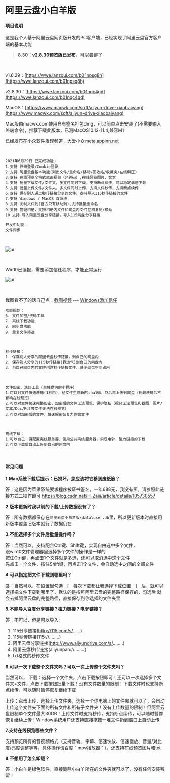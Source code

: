 # 阿里云盘小白羊版

#### 项目说明

这是我个人基于阿里云盘网页版开发的PC客户端，已经实现了阿里云盘官方客户端的基本功能

> **8.30：[v2.8.30预览版已发布](https://github.com/liupan1890/aliyunpan/issues/188)，可以尝鲜了**

  <br />
  
v1.6.29：[https://wwe.lanzoui.com/b01npsg8h](https://wwe.lanzoui.com/b01npsg8h)

v2.8.30：[https://wwe.lanzoui.com/b01nqc4gd](https://wwe.lanzoui.com/b01nqc4gd)

MacOS：[https://www.macwk.com/soft/aliyun-drive-xiaobaiyang](https://www.macwk.com/soft/aliyun-drive-xiaobaiyang)

Mac版由macwk.com使用自有签名打包dmg，可以简单点击安装了(不需要输入终端命令)，推荐下载此版本，已测MacOS10.12-11.4,兼容M1
<br />

已经发布在小众软件发现频道，大爱小众[meta.appinn.net](https://meta.appinn.net)

<br />

``````
2021年6月29日 已完成功能：
1.支持 扫码登录/Cookie登录
2.支持 阿里云盘基本功能(列出文件/重命名/移动/回收站/收藏夹/在线解压)
3.支持 在线预览全格式原画视频（非转码）,在线预览图片、文本
4.支持 批量下载文件/文件夹，多文件同时下载，支持断点续传，可以稳定满速下载
5.支持 批量上传文件/文件夹，多文件同时上传，支持文件秒传，支持断点续传
6.支持 保存别人通过秒传链接分享的文件，支持导入115秒传链接的文件
7.支持 Windows / MacOS 双系统
8.支持 复制文件到(官方只有移动到),支持批量重命名
9.支持 管理相册，支持相册内文件和网盘内文件互相复制/移动
10.支持 导入阿里云盘分享链接，导入115网盘分享链接

开发中功能：
文件同步
``````

<br />

![ui](https://files.xiami.com/musician-avatar/07d8ec1a38a5462c3afbfac41413b8af/a7a5f9bd75333768990a48931fd4f6d3-846x558.gif)


<br />

Win10已误报，需要添加信任程序，才能正常运行
<br />

![ui](https://img12.360buyimg.com/ddimg/jfs/t1/176507/38/17671/878735/60dd59a8E9a9cac38/e45b2c3523f4560c.gif)

<br />

截图看不了的话自己点：[截图视频](https://files.xiami.com/musician-avatar/07d8ec1a38a5462c3afbfac41413b8af/a7a5f9bd75333768990a48931fd4f6d3-846x558.gif)
     ---     [Windows添加信任](https://img12.360buyimg.com/ddimg/jfs/t1/176507/38/17671/878735/60dd59a8E9a9cac38/e45b2c3523f4560c.gif)
 <br />
  
``````
功能规划：
6. 文件加密/洗码工具
7. 离线下载功能
8. 同步盘功能
9. 重复文件筛选
``````

<br />

``````
秒传链接：
1. 保存别人分享的阿里云盘秒传链接，到自己的网盘内
2. 保存别人分享的115秒传链接(靠运气)到自己的网盘内
3. 为自己网盘内的文件创建秒传链接文件，减少网盘空间占用
``````

<br />

``````
文件加密、洗码工具（单独提供的小程序）
1.可以对文件快速洗码(1秒内)，给文件生成新的sha1码，然后再上传到网盘（视频洗码后不影响在线预览）
2.可以对文件快速完整加密，加密后的文件无法预览，保护隐私（视频无法预览和截图，图片/文本/Doc/Pdf等文件无法在线预览）
3.可以对加密后的文件，快速解密恢复为原始文件
``````

<br />

``````
离线下载：
1.可以自己一键配置离线服务器、使用公共离线服务器。实现电驴、磁力链接的下载
2.可以下载后自动上传到自己的网盘内
``````
<br />


#### 常见问题
**1.Mac系统下载后提示：已损坏，您应该将它移到废纸篓？**

答：这是因为苹果系统要求程序被证书签名，一年688元，我没有买。请参照此链接方式二操作即可
https://blog.csdn.net/H_Zaiii/article/details/105730557

**2.版本更新时我以前的下载/上传数据没有了？**

答：所有数据都保存在`阿里云盘小白羊版\data\user.db`里，所以更新版本时直接用新版本覆盖旧版本就行了数据仍在

**3.不能选择多个文件后批量操作吗？**

答：当然可以，支持配合Ctrl键、Shift键，实现自由选中多个文件，<br />
跟win10文件管理器里选择多个文件的操作是一样的<br />按住Ctrl键，再点击1个文件就是多选，还可以取消选中这个文件<br />
先点击一个文件，按住Shift键，再点击1个文件，会自动选中之间的全部文件<br />

**4.可以指定把文件下载到哪里吗？**

答：当然可以，在设置里勾选　[　每次下载都让我选择下载位置　]　后，就可以选择把文件下载到哪里了，默认的是按照阿里云盘的完整路径保存的，勾选后 就会去掉阿里云盘的完整路径，直接保存到你选择的文件夹里

**5.不能导入百度分享链接？磁力链接？电驴链接？**

答：不可以，但是可以导入:
 1. 115分享链接(http://115.com/s/......)
 2. 115秒传链接(115://........)
 3. 阿里云盘分享链接(http://www.aliyundrive.com/s/........)
 4. 阿里云盘秒传链接(aliyunpan://........)
 5. txt格式的秒传文件

**6.可以一次下载整个文件夹吗？可以一次上传整个文件夹吗？**

当然可以，
下载：选择一个文件夹，点击下载按钮即可！还可以一次选择多个文件夹+文件，点击下载按钮批量下载！没有文件数量的限制！下载文件时也支持断点续传，可以随时暂停恢复继续下载

上传：点击上传，选择上传文件夹，选择一个你电脑上的文件夹就可以了，会自动上传这个文件夹下面的所有文件和所有子文件夹！没有上传数量的限制！但阿里云盘限制单个文件最大30GB！上传文件时支持秒传，支持断点续传，可以随时暂停恢复继续上传！Window系统用户还支持直接拖拽一堆文件扔到窗口上自动上传

**7.支持在线预览哪些文件？**

支持预览所有的音视频格式（支持音轨、字幕、倍速快放、倍速慢放、音量/对比度/亮度调整等等，具体操作请百度 “ mpv播放器 ” ），还支持在线预览图片和txt

**8.不想用了怎么卸载？**

答：小白羊是绿色软件，直接删除小白羊所在的文件夹就可以了，没有任何安装残留！


